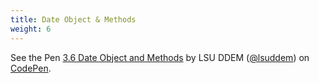 ```yaml
---
title: Date Object & Methods
weight: 6
---
```


<p data-height="600" data-theme-id="33744" data-slug-hash="509e4feeea0ab32bf1bc23b756ac8391" data-default-tab="js" data-user="lsuddem" data-embed-version="2" data-pen-title="3.6 Date Object and Methods" data-editable="true" class="codepen">See the Pen <a href="https://codepen.io/lsuddem/pen/509e4feeea0ab32bf1bc23b756ac8391/">3.6 Date Object and Methods</a> by LSU DDEM (<a href="https://codepen.io/lsuddem">@lsuddem</a>) on <a href="https://codepen.io">CodePen</a>.</p>
<script async src="https://static.codepen.io/assets/embed/ei.js"></script>